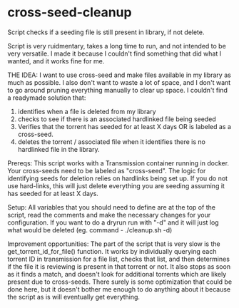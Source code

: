 # cross-seed-cleanup
Script checks if a seeding file is still present in library, if not delete.

Script is very ruidmentary, takes a long time to run, and not intended to be very versatile. I made it because I couldn't find something that did what I wanted, and it works fine for me.

THE IDEA:
I want to use cross-seed and make files available in my library as much as possible. I also don't want to waste a lot of space, and I don't want to go around pruning everything manually to clear up space. I couldn't find a readymade solution that:
1) identifies when a file is deleted from my library
2) checks to see if there is an associated hardlinked file being seeded
3) Verifies that the torrent has seeded for at least X days OR is labeled as a cross-seed.
4) deletes the torrent / associated file when it identifies there is no hardlinked file in the library.

Prereqs:
This script works with a Transmission container running in docker. 
Your cross-seeds need to be labeled as "cross-seed".
The logic for identifying seeds for deletion relies on hardlinks being set up. If you do not use hard-links, this will just delete everything you are seeding assuming it has seeded for at least X days.

Setup:
All variables that you should need to define are at the top of the script, read the comments and make the necessary changes for your configuration. If you want to do a dryrun run with "-d" and it will just log what would be deleted (eg. command - ./cleanup.sh -d)

Improvement opportunities:
The part of the script that is very slow is the get_torrent_id_for_file() function. It works by individually querying each torrent ID in transmission for a file list, checks that list, and then determines if the file it is reviewing is present in that torrent or not. It also stops as soon as it finds a match, and doesn't look for additional torrents which are likely present due to cross-seeds. There surely is some optimization that could be done here, but it doesn't bother me enough to do anything about it because the script as is will eventually get everything.
